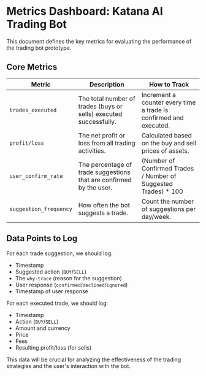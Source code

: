 # Metrics Dashboard: Katana AI Trading Bot

This document defines the key metrics for evaluating the performance of the trading bot prototype.

## Core Metrics

| Metric                | Description                                                                 | How to Track                                                              |
| --------------------- | --------------------------------------------------------------------------- | ------------------------------------------------------------------------- |
| `trades_executed`     | The total number of trades (buys or sells) executed successfully.           | Increment a counter every time a trade is confirmed and executed.         |
| `profit/loss`         | The net profit or loss from all trading activities.                         | Calculated based on the buy and sell prices of assets.                    |
| `user_confirm_rate`   | The percentage of trade suggestions that are confirmed by the user.         | (Number of Confirmed Trades / Number of Suggested Trades) * 100           |
| `suggestion_frequency`| How often the bot suggests a trade.                                         | Count the number of suggestions per day/week.                             |

## Data Points to Log

For each trade suggestion, we should log:
- Timestamp
- Suggested action (`BUY`/`SELL`)
- The `why-trace` (reason for the suggestion)
- User response (`confirmed`/`declined`/`ignored`)
- Timestamp of user response

For each executed trade, we should log:
- Timestamp
- Action (`BUY`/`SELL`)
- Amount and currency
- Price
- Fees
- Resulting profit/loss (for sells)

This data will be crucial for analyzing the effectiveness of the trading strategies and the user's interaction with the bot.
